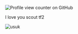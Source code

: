 ![Profile view counter on GitHub](https://komarev.com/ghpvc/?username=akishinji)

I love you scout tf2

![usuk](https://files.catbox.moe/ekztfe.gif)
